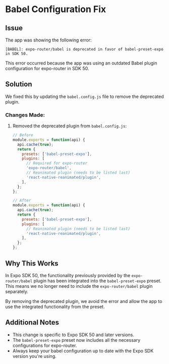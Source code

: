 # Babel Configuration Fix

## Issue
The app was showing the following error:
```
[BABEL]: expo-router/babel is deprecated in favor of babel-preset-expo in SDK 50.
```

This error occurred because the app was using an outdated Babel plugin configuration for expo-router in SDK 50.

## Solution
We fixed this by updating the `babel.config.js` file to remove the deprecated plugin.

### Changes Made:

1. Removed the deprecated plugin from `babel.config.js`:
   ```js
   // Before
   module.exports = function(api) {
     api.cache(true);
     return {
       presets: ['babel-preset-expo'],
       plugins: [
         // Required for expo-router
         'expo-router/babel',
         // Reanimated plugin (needs to be listed last)
         'react-native-reanimated/plugin',
       ],
     };
   };
   
   // After
   module.exports = function(api) {
     api.cache(true);
     return {
       presets: ['babel-preset-expo'],
       plugins: [
         // Reanimated plugin (needs to be listed last)
         'react-native-reanimated/plugin',
       ],
     };
   };
   ```

## Why This Works
In Expo SDK 50, the functionality previously provided by the `expo-router/babel` plugin has been integrated into the `babel-preset-expo` preset. This means we no longer need to include the `expo-router/babel` plugin separately.

By removing the deprecated plugin, we avoid the error and allow the app to use the integrated functionality from the preset.

## Additional Notes
- This change is specific to Expo SDK 50 and later versions.
- The `babel-preset-expo` preset now includes all the necessary configurations for expo-router.
- Always keep your babel configuration up to date with the Expo SDK version you're using. 